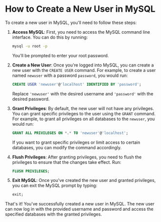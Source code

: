 # How to Create a New User in MySQL

To create a new user in MySQL, you'll need to follow these steps:

1. **Access MySQL**: First, you need to access the MySQL command line interface. You can do this by running:
   ```bash
   mysql -u root -p
   ```
   You'll be prompted to enter your root password.

2. **Create a New User**: Once you're logged into MySQL, you can create a new user with the `CREATE USER` command. For example, to create a user named `newuser` with a password `password`, you would run:
   ```sql
   CREATE USER 'newuser'@'localhost' IDENTIFIED BY 'password';
   ```
   Replace `'newuser'` with the desired username and `'password'` with the desired password.

3. **Grant Privileges**: By default, the new user will not have any privileges. You can grant specific privileges to the user using the `GRANT` command. For example, to grant all privileges on all databases to the `newuser`, you would run:
   ```sql
   GRANT ALL PRIVILEGES ON *.* TO 'newuser'@'localhost';
   ```
   If you want to grant specific privileges or limit access to certain databases, you can modify the command accordingly.

4. **Flush Privileges**: After granting privileges, you need to flush the privileges to ensure that the changes take effect. Run:
   ```sql
   FLUSH PRIVILEGES;
   ```

5. **Exit MySQL**: Once you've created the new user and granted privileges, you can exit the MySQL prompt by typing:
   ```sql
   exit;
   ```

That's it! You've successfully created a new user in MySQL. The new user can now log in with the provided username and password and access the specified databases with the granted privileges.
